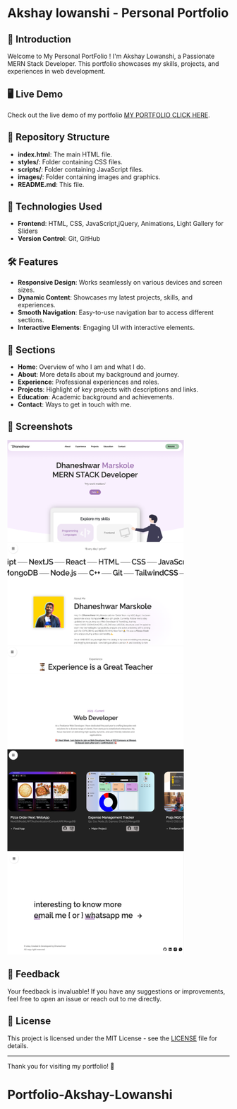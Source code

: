 # Akshay lowanshi - Personal Portfolio

## 🌟 Introduction

Welcome to My Personal PortFolio ! I'm Akshay Lowanshi, a Passionate MERN Stack Developer. This portfolio showcases my skills, projects, and experiences in web development.

## 🖥️ Live Demo

Check out the live demo of my portfolio [MY PORTFOLIO CLICK HERE]().

## 📁 Repository Structure

- **index.html**: The main HTML file.
- **styles/**: Folder containing CSS files.
- **scripts/**: Folder containing JavaScript files.
- **images/**: Folder containing images and graphics.
- **README.md**: This file.

## 🚀 Technologies Used

- **Frontend**: HTML, CSS, JavaScript,jQuery, Animations, Light Gallery for Sliders
- **Version Control**: Git, GitHub

## 🛠️ Features

- **Responsive Design**: Works seamlessly on various devices and screen sizes.
- **Dynamic Content**: Showcases my latest projects, skills, and experiences.
- **Smooth Navigation**: Easy-to-use navigation bar to access different sections.
- **Interactive Elements**: Engaging UI with interactive elements.

## 📂 Sections

- **Home**: Overview of who I am and what I do.
- **About**: More details about my background and journey.
- **Experience**: Professional experiences and roles.
- **Projects**: Highlight of key projects with descriptions and links.
- **Education**: Academic background and achievements.
- **Contact**: Ways to get in touch with me.

## 📸 Screenshots
<div style="flex">
<img src="./images/Screenshot/HomePage.png" alt="Alt text" width="400" height="230">
<img src="./images/Screenshot/Introduction.png" alt="Alt text" width="400" height="230">
<img src="./images/Screenshot/Experience.png" alt="Alt text" width="400" height="230">
<img src="./images/Screenshot/Projects.png" alt="Alt text" width="400" height="230">
<img src="./images/Screenshot/Contact.png" alt="Alt text" width="400" height="230">
  
</div>


## 💬 Feedback

Your feedback is invaluable! If you have any suggestions or improvements, feel free to open an issue or reach out to me directly.



## 📄 License

This project is licensed under the MIT License - see the [LICENSE](LICENSE) file for details.

---

Thank you for visiting my portfolio! 🌟
# Portfolio-Akshay-Lowanshi

